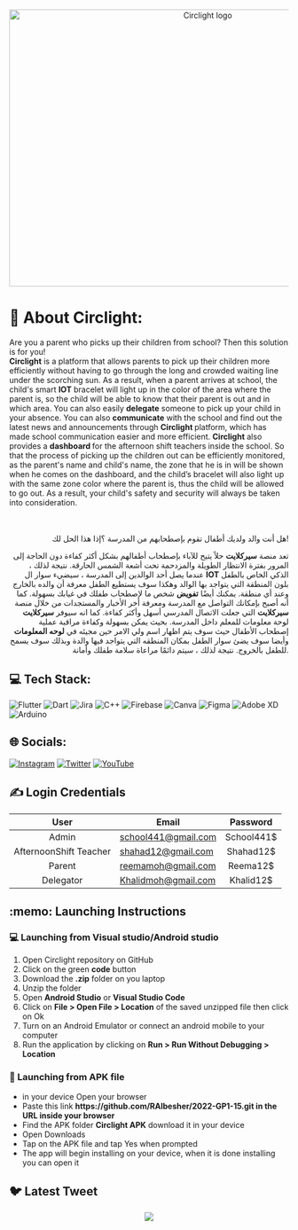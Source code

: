 #
<p align="center">
   <img src="https://github.com/LamaAlmajhad/test/assets/98522894/8c35fc7f-1835-4dae-815d-ca6c7678eaac" alt="Circlight logo" height="500" width="700">
</p>


# 💫 About Circlight:
Are you a parent who picks up their children from school? Then this solution is for you! <br>
<strong>Circlight</strong> is a platform that allows parents to pick up their children more efficiently without having to go through the long and crowded waiting line under the scorching sun. As a result, when a parent arrives at school, the child's smart <strong>IOT</strong> bracelet will light up in the color of the area where the parent is, so the child will be able to know that their parent is out and in which area. You can also easily <strong>delegate</strong> someone to pick up your child in your absence. You can also <strong>communicate</strong> with the school and find out the latest news and announcements through <strong> Circlight </strong> platform, which has made school communication easier and more efficient. <strong>Circlight</strong> also provides a <strong>dashboard </strong> for the afternoon shift teachers inside the school. So that the process of picking up the children out can be efficiently monitored, as the parent's name and child's name, the zone that he is in will be shown when he comes on the dashboard, and the child’s bracelet will also light up with the same zone color where the parent is, thus the child will be allowed to go out. As a result, your child's safety and security will always be taken into consideration.<br><br>
<br> 
<div align="right">
هل أنت والد ولديك أطفال تقوم بإصطحابهم من المدرسة ؟إذا هذا الحل لك! 

تعد منصة  <strong> سيركلايت</strong>  حلاً يتيح للآباء بإصطحاب أطفالهم بشكل أكثر كفاءة دون الحاجة إلى المرور بفترة الانتظار الطويلة والمزدحمة تحت أشعة الشمس الحارقة. نتيجة لذلك ، عندما يصل أحد الوالدين إلى المدرسة ، سيضيء سوار ال   <strong>IOT</strong> الذكي الخاص بالطفل بلون المنطقة التي يتواجد بها الوالد وهكذا سوف يستطيع الطفل معرفة أن والده بالخارج وعند أي منطقة. يمكنك أيضًا <strong> تفويض</strong> شخص ما لإصطحاب طفلك في غيابك بسهولة. كما أنه أصبح بإمكانك التواصل مع المدرسة ومعرفة أخر الأخبار والمستجدات من خلال منصة  <strong> سيركلايت</strong> التي جعلت الاتصال المدرسي أسهل وأكثر كفاءة. كما انه سيوفر  <strong> سيركلايت</strong> لوحة معلومات للمعلم داخل المدرسة. بحيث يمكن بسهولة وكفاءة مراقبة عملية إصطحاب الأطفال حيث سوف يتم اظهار اسم ولي الامر حين مجيئه في <strong> لوحه المعلومات </strong> وأيضا سوف يضئ سوار الطفل بمكان المنطقه التي يتواجد فيها والدة وبذلك سوف يسمح للطفل بالخروج. نتيجة لذلك ، سيتم دائمًا مراعاة سلامة طفلك وأمانة.
</div>

## 💻 Tech Stack:
![Flutter](https://img.shields.io/badge/Flutter-%2302569B.svg?style=for-the-badge&logo=Flutter&logoColor=white) ![Dart](https://img.shields.io/badge/dart-%230175C2.svg?style=for-the-badge&logo=dart&logoColor=white) ![Jira](https://img.shields.io/badge/jira-%230A0FFF.svg?style=for-the-badge&logo=jira&logoColor=white) ![C++](https://img.shields.io/badge/c++-%2300599C.svg?style=for-the-badge&logo=c%2B%2B&logoColor=white) ![Firebase](https://img.shields.io/badge/firebase-%23039BE5.svg?style=for-the-badge&logo=firebase) ![Canva](https://img.shields.io/badge/Canva-%2300C4CC.svg?style=for-the-badge&logo=Canva&logoColor=white) 	![Figma](https://img.shields.io/badge/figma-%23F24E1E.svg?style=for-the-badge&logo=figma&logoColor=white) ![Adobe XD](https://img.shields.io/badge/Adobe%20XD-470137?style=for-the-badge&logo=Adobe%20XD&logoColor=#FF61F6) ![Arduino](https://img.shields.io/badge/-Arduino-00979D?style=for-the-badge&logo=Arduino&logoColor=white)

## 🌐 Socials:
[![Instagram](https://img.shields.io/badge/Instagram-%23E4405F.svg?logo=Instagram&logoColor=white)](https://www.instagram.com/circlight.app/) [![Twitter](https://img.shields.io/badge/Twitter-%231DA1F2.svg?logo=Twitter&logoColor=white)](https://twitter.com/circlight) [![YouTube](https://img.shields.io/badge/YouTube-%23FF0000.svg?logo=YouTube&logoColor=white)](https://www.youtube.com/channel/UCiPRqAgLB43SYbf_o84wXvQ) 



## ✍️ Login Credentials

<div align="center">

User|Email|Password 
:-:|---|:-:
Admin|school441@gmail.com|School441$
AfternoonShift Teacher|shahad12@gmail.com|Shahad12$
Parent|reemamoh@gmail.com|Reema12$
Delegator|Khalidmoh@gmail.com|Khalid12$
</div>


<h2>:memo: Launching Instructions</h2>
<h3>💻 Launching from Visual studio/Android studio</h3>
<ol>
<li> Open Circlight repository on GitHub</li>
<li> Click on the green <strong> code</strong> button</li>
<li> Download the <strong>.zip</strong> folder on you laptop </li>
<li> Unzip the folder </li>
<li> Open <strong> Android Studio</strong> or <strong> Visual Studio Code</strong>  </li>
<li> Click on <strong> File > Open File > Location</strong> of the saved unzipped file then click on Ok</li>
<li> Turn on an Android Emulator or connect an android mobile to your computer </li>
<li> Run the application  by clicking on <strong> Run > Run Without Debugging > Location</strong></li>
</ol>
<h3>📲 Launching from APK file</h3>
<ul>
<li>in your device Open your browser</li> 
   <li> Paste this link <strong> https://github.com/RAlbesher/2022-GP1-15.git in the URL inside your browser</strong> </li>
<li> Find the APK folder <strong>Circlight APK</strong>  download it in your device </li> 
<li> Open Downloads</li> 
<li> Tap on the APK file and tap Yes when prompted</li> 
<li> The app will begin installing on your device, when it is done installing you can open it </li> 
</ul>

## 🐦 Latest Tweet

<div align="center">
   
[![](https://gtce.itsvg.in/api?username=circlight)](https://github.com/VishwaGauravIn/github-twitter-card-embed)
   
</div>



